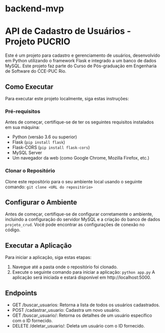 # backend-mvp
# API de Cadastro de Usuários - Projeto PUCRIO

Este é um projeto para cadastro e gerenciamento de usuários, desenvolvido em Python utilizando o framework Flask e integrado a um banco de dados MySQL. Este projeto faz parte do Curso de Pós-graduação em Engenharia de Software do CCE-PUC Rio.

## Como Executar

Para executar este projeto localmente, siga estas instruções:

### Pré-requisitos

Antes de começar, certifique-se de ter os seguintes requisitos instalados em sua máquina:

- Python (versão 3.6 ou superior)
- Flask (`pip install flask`)
- Flask-CORS (`pip install flask-cors`)
- MySQL Server
- Um navegador da web (como Google Chrome, Mozilla Firefox, etc.)

### Clonar o Repositório

Clone este repositório para o seu ambiente local usando o seguinte comando:
`git clone <URL do repositório>`

## Configurar o Ambiente

Antes de começar, certifique-se de configurar corretamente o ambiente, incluindo a configuração do servidor MySQL e a criação do banco de dados `projeto_crud`. Você pode encontrar as configurações de conexão no código.

## Executar a Aplicação

Para iniciar a aplicação, siga estas etapas:

1. Navegue até a pasta onde o repositório foi clonado.
2. Execute o seguinte comando para iniciar a aplicação:
`python app.py`
A aplicação será iniciada e estará disponível em http://localhost:5000.

## Endpoints
- GET /buscar_usuarios: Retorna a lista de todos os usuários cadastrados.
- POST /cadastrar_usuario: Cadastra um novo usuário.
- GET /buscar_usuario/<id>: Retorna os detalhes de um usuário específico com o ID fornecido.
- DELETE /deletar_usuario/<id>: Deleta um usuário com o ID fornecido.
